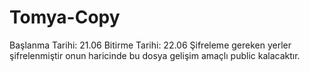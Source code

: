 # Tomya-Copy
Başlanma Tarihi: 21.06
Bitirme Tarihi: 22.06
Şifreleme gereken yerler şifrelenmiştir onun haricinde bu dosya gelişim amaçlı public kalacaktır.
